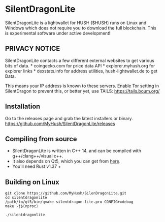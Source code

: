 # SilentDragonLite

SilentDragonLite is a lightwallet for HUSH ($HUSH) runs on Linux and Windows which does not require you to download the full blockchain. This is experimental software under active development!

## PRIVACY NOTICE

SilentDragonLite contacts a few different external websites to get various bits of data. * coingecko.com for price data API * explorer.myhush.org for explorer links * dexstats.info for address utilities, hush-lightwallet.de to get Data.

This means your IP address is known to these servers. Enable Tor setting in SilentDragon to prevent this, or better yet, use TAILS: https://tails.boum.org/

## Installation

Go to the releases page and grab the latest installers or binary. https://github.com/MyHush/SilentDragonLite/releases

## Compiling from source
* SilentDragonLite is written in C++ 14, and can be compiled with g++/clang++/visual c++. 
* It also depends on Qt5, which you can get from [here](https://www.qt.io/download). 
* You'll need Rust v1.37 +

## Building on Linux

```
git clone https://github.com/MyHush/SilenDragonLite.git
cd silentdragonlite
/path/to/qt5/bin/qmake silentdragon-lite.pro CONFIG+=debug
make -j$(nproc)

./silentdragonlite
```


